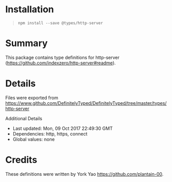 # Installation
> `npm install --save @types/http-server`

# Summary
This package contains type definitions for http-server (https://github.com/indexzero/http-server#readme).

# Details
Files were exported from https://www.github.com/DefinitelyTyped/DefinitelyTyped/tree/master/types/http-server

Additional Details
 * Last updated: Mon, 09 Oct 2017 22:49:30 GMT
 * Dependencies: http, https, connect
 * Global values: none

# Credits
These definitions were written by York Yao <https://github.com/plantain-00>.
